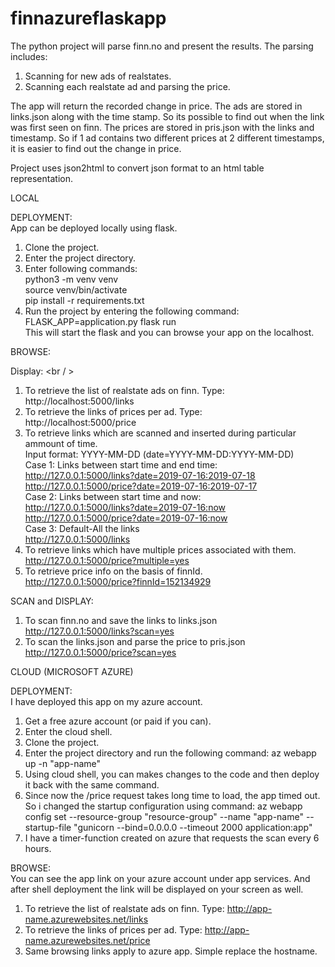 # finnazureflaskapp

The python project will parse finn.no and present the results.
The parsing includes:
1. Scanning for new ads of realstates.
2. Scanning each realstate ad and parsing the price.

The app will return the recorded change in price. The ads are stored in links.json along with the time stamp. So its possible to find out when the link was first seen on finn. The prices are stored in pris.json with the links and timestamp. 
So if 1 ad contains two different prices at 2 different timestamps, it is easier to find out the change in price.


Project uses json2html to convert json format to an html table representation. 

LOCAL

DEPLOYMENT:<br />
App can be deployed locally using flask. 
1. Clone the project.
2. Enter the project directory.
3. Enter following commands: <br />
   python3 -m venv venv <br />
   source venv/bin/activate <br />
   pip install -r requirements.txt <br />
4. Run the project by entering the following command:   
   FLASK_APP=application.py flask run <br />
   This will start the flask and you can browse your app on the localhost.

BROWSE:<br />

Display: <br / >
1. To retrieve the list of realstate ads on finn. Type: <br />
    http://localhost:5000/links <br />
2. To retrieve the links of prices per ad. Type: <br />
    http://localhost:5000/price <br />
3. To retrieve links which are scanned and inserted during particular ammount of time. <br />
   Input format: YYYY-MM-DD (date=YYYY-MM-DD:YYYY-MM-DD) <br />
   Case 1: Links between start time and end time: <br />
           http://127.0.0.1:5000/links?date=2019-07-16:2019-07-18 <br />
           http://127.0.0.1:5000/price?date=2019-07-16:2019-07-17 <br />
   Case 2: Links between start time and now: <br />
           http://127.0.0.1:5000/links?date=2019-07-16:now <br />
           http://127.0.0.1:5000/price?date=2019-07-16:now <br />
   Case 3: Default-All the links <br />
           http://127.0.0.1:5000/links <br />
4. To retrieve links which have multiple prices associated with them.<br />
    http://127.0.0.1:5000/price?multiple=yes <br />
5. To retrieve price info on the basis of finnId. <br />
    http://127.0.0.1:5000/price?finnId=152134929 <br />

SCAN and DISPLAY: <br />
1. To scan finn.no and save the links to links.json <br />
    http://127.0.0.1:5000/links?scan=yes <br />
2. To scan the links.json and parse the price to pris.json <br />
    http://127.0.0.1:5000/price?scan=yes <br />

CLOUD (MICROSOFT AZURE)

DEPLOYMENT:<br />
I have deployed this app on my azure account. 
1. Get a free azure account (or paid if you can).
2. Enter the cloud shell.
3. Clone the project.
4. Enter the project directory and run the following command: 
   az webapp up -n "app-name"
5. Using cloud shell, you can makes changes to the code and then deploy it back with the same command.
6. Since now the /price request takes long time to load, the app timed out. So i changed the startup configuration using        command: az webapp config set --resource-group "resource-group" --name "app-name" --startup-file "gunicorn --bind=0.0.0.0    --timeout 2000 application:app"
7. I have a timer-function created on azure that requests the scan every 6 hours.
  
BROWSE:<br />
You can see the app link on your azure account under app services. And after shell deployment the link will be displayed on your screen as well.
1. To retrieve the list of realstate ads on finn. Type:
    http://app-name.azurewebsites.net/links
2. To retrieve the links of prices per ad. Type:
    http://app-name.azurewebsites.net/price
3. Same browsing links apply to azure app. Simple replace the hostname.
